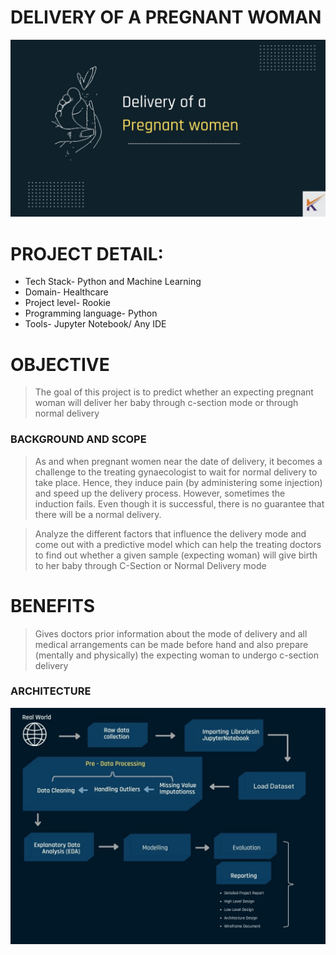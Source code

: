 # DELIVERY OF A PREGNANT WOMAN

![](assets/p1.jpg)

# PROJECT DETAIL:

* Tech Stack- Python and Machine Learning
* Domain- Healthcare
* Project level- Rookie
* Programming language- Python
* Tools- Jupyter Notebook/ Any IDE 


# OBJECTIVE
 
> The goal of this project is to predict whether 
> an expecting pregnant woman will deliver her baby through c-section mode or through normal delivery



### BACKGROUND AND SCOPE

> As and when pregnant women near the date of delivery, it becomes a challenge to the treating gynaecologist to wait for normal delivery  to take place. Hence, they induce pain (by administering some injection) and speed up the delivery process. However, sometimes the induction fails. Even though it is successful, there is no guarantee that there will be a normal delivery.

> Analyze the different factors that influence the delivery mode and come out with a predictive model which can help the treating doctors to find out whether a given sample (expecting woman) will give birth to her baby through C-Section or Normal Delivery mode

# BENEFITS

> Gives doctors prior information about the mode of delivery and all medical arrangements can be made before hand and also prepare (mentally and physically)  the expecting woman to undergo c-section delivery

### ARCHITECTURE 

![](assets/p2.jpg)




